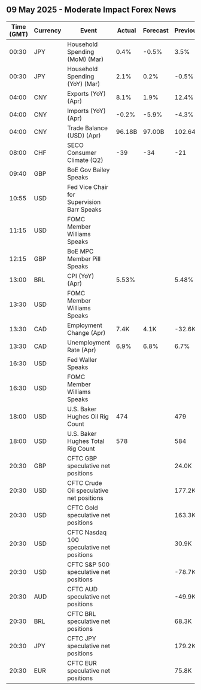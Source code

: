 ## 09 May 2025 - Moderate Impact Forex News

| Time (GMT) | Currency | Event | Actual | Forecast | Previous |
|------|----------|-------|--------|----------|----------|
| 00:30 | JPY | Household Spending (MoM) (Mar) | 0.4% | -0.5% | 3.5% |
| 00:30 | JPY | Household Spending (YoY) (Mar) | 2.1% | 0.2% | -0.5% |
| 04:00 | CNY | Exports (YoY) (Apr) | 8.1% | 1.9% | 12.4% |
| 04:00 | CNY | Imports (YoY) (Apr) | -0.2% | -5.9% | -4.3% |
| 04:00 | CNY | Trade Balance (USD) (Apr) | 96.18B | 97.00B | 102.64B |
| 08:00 | CHF | SECO Consumer Climate (Q2) | -39 | -34 | -21 |
| 09:40 | GBP | BoE Gov Bailey Speaks |  |  |  |
| 10:55 | USD | Fed Vice Chair for Supervision Barr Speaks |  |  |  |
| 11:15 | USD | FOMC Member Williams Speaks |  |  |  |
| 12:15 | GBP | BoE MPC Member Pill Speaks |  |  |  |
| 13:00 | BRL | CPI (YoY) (Apr) | 5.53% |  | 5.48% |
| 13:30 | USD | FOMC Member Williams Speaks |  |  |  |
| 13:30 | CAD | Employment Change (Apr) | 7.4K | 4.1K | -32.6K |
| 13:30 | CAD | Unemployment Rate (Apr) | 6.9% | 6.8% | 6.7% |
| 16:30 | USD | Fed Waller Speaks |  |  |  |
| 16:30 | USD | FOMC Member Williams Speaks |  |  |  |
| 18:00 | USD | U.S. Baker Hughes Oil Rig Count | 474 |  | 479 |
| 18:00 | USD | U.S. Baker Hughes Total Rig Count | 578 |  | 584 |
| 20:30 | GBP | CFTC GBP speculative net positions |  |  | 24.0K |
| 20:30 | USD | CFTC Crude Oil speculative net positions |  |  | 177.2K |
| 20:30 | USD | CFTC Gold speculative net positions |  |  | 163.3K |
| 20:30 | USD | CFTC Nasdaq 100 speculative net positions |  |  | 30.9K |
| 20:30 | USD | CFTC S&P 500 speculative net positions |  |  | -78.7K |
| 20:30 | AUD | CFTC AUD speculative net positions |  |  | -49.9K |
| 20:30 | BRL | CFTC BRL speculative net positions |  |  | 68.3K |
| 20:30 | JPY | CFTC JPY speculative net positions |  |  | 179.2K |
| 20:30 | EUR | CFTC EUR speculative net positions |  |  | 75.8K |
